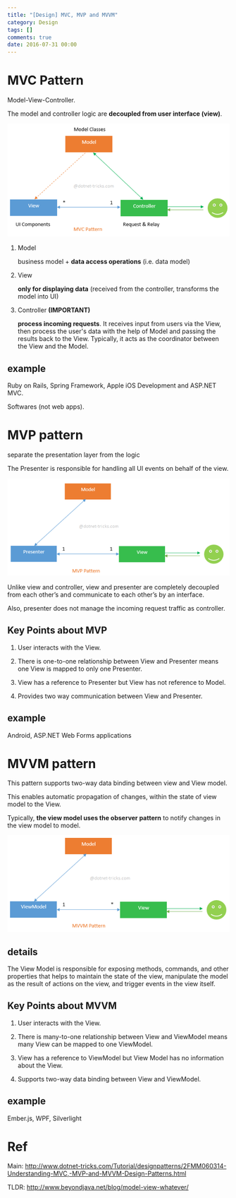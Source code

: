 ```yaml
---
title: "[Design] MVC, MVP and MVVM"
category: Design
tags: []
comments: true
date: 2016-07-31 00:00
---
```



# MVC Pattern

Model-View-Controller.

The model and controller logic are **decoupled from user interface (view)**.

![](/images/mvc-pattern.png)

1. Model

   business model + **data access operations** (i.e. data model)

2. View

   **only for displaying data** (received from the controller, transforms the model into UI)

3. Controller **(IMPORTANT)**

   **process incoming requests**. It receives input from users via the View, then process the user's data with the help of Model and passing the results back to the View. Typically, it acts as the coordinator between the View and the Model.

## example

Ruby on Rails, Spring Framework, Apple iOS Development and ASP.NET MVC.

Softwares (not web apps).

# MVP pattern

separate the presentation layer from the logic

The Presenter is responsible for handling all UI events on behalf of the view.

![](/images/mvp-pattern.png)

Unlike view and controller, view and presenter are completely decoupled from each other’s and communicate to each other’s by an interface.

Also, presenter does not manage the incoming request traffic as controller.

## Key Points about MVP

1. User interacts with the View.

1. There is one-to-one relationship between View and Presenter means one View is mapped to only one Presenter.

1. View has a reference to Presenter but View has not reference to Model.

1. Provides two way communication between View and Presenter.

## example

Android, ASP.NET Web Forms applications

# MVVM pattern

This pattern supports two-way data binding between view and View model.

This enables automatic propagation of changes, within the state of view model to the View.

Typically, **the view model uses the observer pattern** to notify changes in the view model to model.

![](/images/mvvm-pattern.png)

## details

The View Model is responsible for exposing methods, commands, and other properties that helps to maintain the state of the view, manipulate the model as the result of actions on the view, and trigger events in the view itself.

## Key Points about MVVM

1. User interacts with the View.

1. There is many-to-one relationship between View and ViewModel means many View can be mapped to one ViewModel.

1. View has a reference to ViewModel but View Model has no information about the View.

1. Supports two-way data binding between View and ViewModel.

## example

Ember.js, WPF, Silverlight

# Ref

Main: http://www.dotnet-tricks.com/Tutorial/designpatterns/2FMM060314-Understanding-MVC,-MVP-and-MVVM-Design-Patterns.html

TLDR: http://www.beyondjava.net/blog/model-view-whatever/
